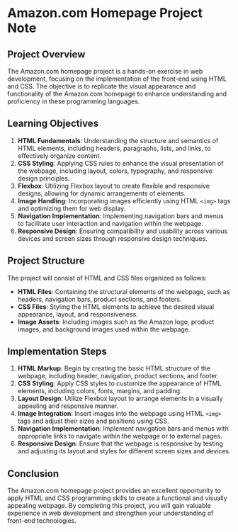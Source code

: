 # Amazon.com Homepage Project Note

## Project Overview

The Amazon.com homepage project is a hands-on exercise in web development, focusing on the implementation of the front-end using HTML and CSS. The objective is to replicate the visual appearance and functionality of the Amazon.com homepage to enhance understanding and proficiency in these programming languages.

## Learning Objectives

1. **HTML Fundamentals**: Understanding the structure and semantics of HTML elements, including headers, paragraphs, lists, and links, to effectively organize content.
2. **CSS Styling**: Applying CSS rules to enhance the visual presentation of the webpage, including layout, colors, typography, and responsive design principles.
3. **Flexbox**: Utilizing Flexbox layout to create flexible and responsive designs, allowing for dynamic arrangements of elements.
4. **Image Handling**: Incorporating images efficiently using HTML `<img>` tags and optimizing them for web display.
5. **Navigation Implementation**: Implementing navigation bars and menus to facilitate user interaction and navigation within the webpage.
6. **Responsive Design**: Ensuring compatibility and usability across various devices and screen sizes through responsive design techniques.

## Project Structure

The project will consist of HTML and CSS files organized as follows:

- **HTML Files**: Containing the structural elements of the webpage, such as headers, navigation bars, product sections, and footers.
- **CSS Files**: Styling the HTML elements to achieve the desired visual appearance, layout, and responsiveness.
- **Image Assets**: Including images such as the Amazon logo, product images, and background images used within the webpage.

## Implementation Steps

1. **HTML Markup**: Begin by creating the basic HTML structure of the webpage, including header, navigation, product sections, and footer.
2. **CSS Styling**: Apply CSS styles to customize the appearance of HTML elements, including colors, fonts, margins, and padding.
3. **Layout Design**: Utilize Flexbox layout to arrange elements in a visually appealing and responsive manner.
4. **Image Integration**: Insert images into the webpage using HTML `<img>` tags and adjust their sizes and positions using CSS.
5. **Navigation Implementation**: Implement navigation bars and menus with appropriate links to navigate within the webpage or to external pages.
6. **Responsive Design**: Ensure that the webpage is responsive by testing and adjusting its layout and styles for different screen sizes and devices.

## Conclusion

The Amazon.com homepage project provides an excellent opportunity to apply HTML and CSS programming skills to create a functional and visually appealing webpage. By completing this project, you will gain valuable experience in web development and strengthen your understanding of front-end technologies.

